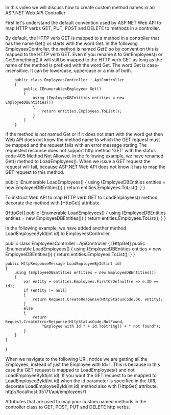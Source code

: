 In this video we will discuss how to create custom method names in an ASP.NET Web API Controller



First let's understand the default convention used by ASP.NET Web API to map HTTP verbs GET, PUT, POST and DELETE to methods in a controller. 

By default, the HTTP verb GET is mapped to a method in a controller that has the name Get() or starts with the word Get. In the following EmployeesController, the method is named Get() so by convention this is mapped to the HTTP verb GET. Even if you rename it to GetEmployees() or GetSomething() it will still be mapped to the HTTP verb GET as long as the name of the method is prefixed with the word Get. The word Get is case-insensitive. It can be lowercase, uppercase or a mix of both.

        
        public class EmployeesController : ApiController
        {
            public IEnumerable<Employee> Get()
            {
                using (EmployeeDBEntities entities = new EmployeeDBEntities())
                {
                    return entities.Employees.ToList();
                }
            }
        }


If the method is not named Get or if it does not start with the word get then Web API does not know the method name to which the GET request must be mapped and the request fails with an error message stating The requested resource does not support http method 'GET' with the status code 405 Method Not Allowed. In the following example, we have renamed Get() method to LoadEmployees(). When we issue a GET request the request will fail, because ASP.NET Web API does not know it has to map the GET request to this method.

public IEnumerable<Employee> LoadEmployees()
{
    using (EmployeeDBEntities entities = new EmployeeDBEntities())
    {
        return entities.Employees.ToList();
    }
}

To instruct Web API to map HTTP verb GET to LoadEmployees() method, decorate the method with [HttpGet] attribute.

[HttpGet]
public IEnumerable<Employee> LoadEmployees()
{
    using (EmployeeDBEntities entities = new EmployeeDBEntities())
    {
        return entities.Employees.ToList();
    }
}

In the following example, we have added another method LoadEmployeeById(int id) to EmployeesController. 

public class EmployeesController : ApiController
{
    [HttpGet]
    public IEnumerable<Employee> LoadEmployees()
    {
        using (EmployeeDBEntities entities = new EmployeeDBEntities())
        {
            return entities.Employees.ToList();
        }
    }

    public HttpResponseMessage LoadEmployeeById(int id)
    {
        using (EmployeeDBEntities entities = new EmployeeDBEntities())
        {
            var entity = entities.Employees.FirstOrDefault(e => e.ID == id);
            if (entity != null)
            {
                return Request.CreateResponse(HttpStatusCode.OK, entity);
            }
            else
            {
                return Request.CreateErrorResponse(HttpStatusCode.NotFound,
                    "Employee with Id " + id.ToString() + " not found");
            }
        }
    }
}

When we navigate to the following URI, notice we are getting all the Employees, instead of just the Employee with Id=1. This is because in this case the GET request is mapped to LoadEmployees() and not LoadEmployeeById(int id). If you want the GET request to be mapped to LoadEmployeeById(int id) when the id parameter is specified in the URI, decorate LoadEmployeeById(int id) method also with [HttpGet] attribute.
http://localhost:35171/api/employees/1

Attributes that are used to map your custom named methods in the controller class to GET, POST, PUT and DELETE http verbs.
